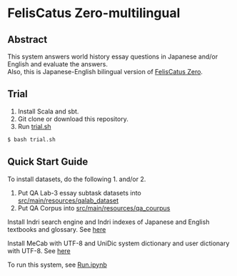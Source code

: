 # FelisCatus Zero-multilingual 
## Abstract
This system answers world history essay questions in Japanese and/or English and evaluate the answers.  
Also, this is Japanese-English bilingual version of <a href="https://github.com/ktr-skmt/FelisCatusZero">FelisCatus Zero</a>.

## Trial

1. Install Scala and sbt.
1. Git clone or download this repository.
1. Run <a href="https://github.com/ktr-skmt/FelisCatusZero-multilingual/blob/master/trial.sh">trial.sh</a>
```bash
$ bash trial.sh
```
## Quick Start Guide
To install datasets, do the following 1. and/or 2.

1. Put QA Lab-3 essay subtask datasets into <a href="https://github.com/ktr-skmt/FelisCatusZero-multilingual/tree/master/src/main/resources/qalab_dataset">src/main/resources/qalab_dataset</a>
1. Put QA Corpus into <a href="https://github.com/ktr-skmt/FelisCatusZero-multilingual/tree/master/src/main/resources/qa_corpus">src/main/resources/qa_courpus</a>

Install Indri search engine and Indri indexes of Japanese and English textbooks and glossary. See <a href="https://github.com/ktr-skmt/FelisCatusZero/wiki/Install-Guide">here</a>  

Install MeCab with UTF-8 and UniDic system dictionary and user dictionary with UTF-8. See <a href="https://github.com/ktr-skmt/FelisCatusZero/wiki/Install-Guide">here</a>  

To run this system, see <a href="https://github.com/ktr-skmt/FelisCatusZero-multilingual/blob/master/tutorial/Run.ipynb">Run.ipynb</a>
